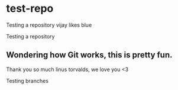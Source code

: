 # test-repo

Testing a repository
vijay likes blue

Testing a repository

## Wondering how Git works, this is pretty fun.

Thank you so much linus torvalds, we love you <3

Testing branches
